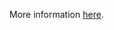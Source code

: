 More information [here](https://docs.prismacloud.io/en/enterprise-edition/policy-reference/alibaba-policies/alibaba-networking-policies/ensure-alibaba-cloud-mongodb-instance-uses-ssl).
